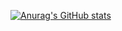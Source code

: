 [![Anurag's GitHub stats](https://github-readme-stats.vercel.app/apiDolentecanuraghazra)](https://github.com/anuraghazra/github-readme-stats)
